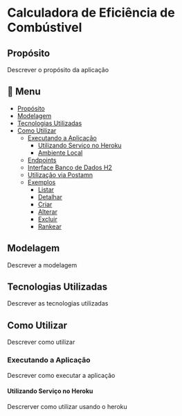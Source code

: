 # Calculadora de Eficiência de Combústivel

## Propósito

Descrever o propósito da aplicação

## :page_facing_up: Menu
- [Propósito](#propósito)
- [Modelagem](#modelagem)
- [Tecnologias Utilizadas](#tecnologias-utilizadas)
- [Como Utilizar](#como-utilizar)
  - [Executando a Aplicação](#executando-a-aplicação)
    - [Utilizando Serviço no Heroku](#utilizando-serviço-no-heroku)
    - [Ambiente Local](#ambiente-local)
  - [Endpoints](#endpoints)
  - [Interface Banco de Dados H2](#interface-banco-de-dados-h2)
  - [Utilização via Postamn](#utilização-via-postman)
  - [Exemplos](#exemplos)
    - [Listar](#listar)
    - [Detalhar](#detalhar)
    - [Criar](#criar)
    - [Alterar](#alterar)
    - [Excluir](#excluir)
    - [Rankear](#rankear)

## Modelagem

Descrever a modelagem

## Tecnologias Utilizadas

Descrever as tecnologias utilizadas

## Como Utilizar

Descrever como utilizar

### Executando a Aplicação

Descrever como executar a aplicação

#### Utilizando Serviço no Heroku

Descrerver como utilizar usando o heroku

